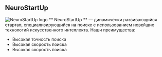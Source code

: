 ## NeuroStartUp
![NeuroStartUp logo](https://github.com/netology-ds-team/git-homeworks/raw/main/1_self/logo.png)
** NeuroStartUp ** — динамически развивающийся стартап, специализирующийся на поиске с использованием новейших технологий искусственного интеллекта. Наши преимущества:
* Высокая точность поиска
* Высокая скорость поиска
* Высокая скорость поиска
